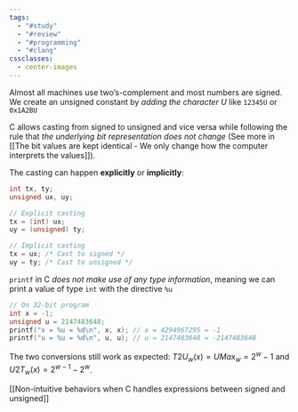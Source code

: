 ```yaml
---
tags:
  - "#study"
  - "#review"
  - "#programming"
  - "#clang"
cssclasses:
  - center-images
---
```

Almost all machines use two’s-complement and most numbers are signed. We create an unsigned constant by *adding the character U* like `12345U` or `0x1A2BU`

C allows casting from signed to unsigned and vice versa while following the rule that *the underlying bit representation does not change* (See more in [[The bit values are kept identical - We only change how the computer interprets the values]]).

The casting can happen **explicitly** or **implicitly**:


```c
int tx, ty;
unsigned ux, uy;

// Explicit casting
tx = (int) ux;
uy = (unsigned) ty;

// Implicit casting
tx = ux; /* Cast to signed */
uy = ty; /* Cast to unsigned */
```

`printf` in C *does not make use of any type information*, meaning we can print a value of type `int` with the directive `%u`


```c
// On 32-bit program
int x = -1;
unsigned u = 2147483648;
printf("x = %u = %d\n", x, x); // x = 4294967295 = -1
printf("u = %u = %d\n", u, u); // u = 2147483648 = -2147483648

```

The two conversions still work as expected: $T 2 U_{w}(x) = UMax_{w} = 2^{w}- 1$ and $U 2 T_{w}(x) = 2^{w-1} - 2^w$.

[[Non-intuitive behaviors when C handles expressions between signed and unsigned]]

